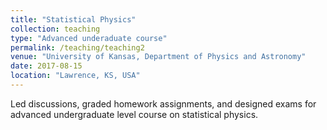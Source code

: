 ```yaml
---
title: "Statistical Physics"
collection: teaching
type: "Advanced underaduate course"
permalink: /teaching/teaching2
venue: "University of Kansas, Department of Physics and Astronomy"
date: 2017-08-15
location: "Lawrence, KS, USA"
---
```


Led discussions, graded homework assignments, and designed exams for advanced undergraduate level course on statistical physics.
